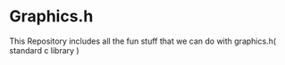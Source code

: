 # Graphics.h
This Repository includes all the fun stuff that we can do with graphics.h( standard c library )
